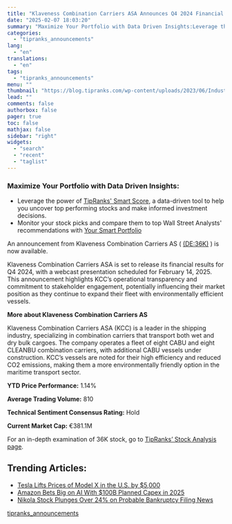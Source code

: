 ```yaml
---
title: "Klaveness Combination Carriers ASA Announces Q4 2024 Financial Results Webcast"
date: "2025-02-07 18:03:20"
summary: "Maximize Your Portfolio with Data Driven Insights:Leverage the power of TipRanks' Smart Score, a data-driven tool to help you uncover top performing stocks and make informed investment decisions. Monitor your stock picks and compare them to top Wall Street Analysts' recommendations with Your Smart PortfolioAn announcement from Klaveness Combination Carriers..."
categories:
  - "tipranks_announcements"
lang:
  - "en"
translations:
  - "en"
tags:
  - "tipranks_announcements"
menu: ""
thumbnail: "https://blog.tipranks.com/wp-content/uploads/2023/06/Industrials-2-750x406.jpg"
lead: ""
comments: false
authorbox: false
pager: true
toc: false
mathjax: false
sidebar: "right"
widgets:
  - "search"
  - "recent"
  - "taglist"
---
```


### Maximize Your Portfolio with Data Driven Insights:

* Leverage the power of [TipRanks' Smart Score](https://www.tipranks.com/screener/top-smart-score-stocks), a data-driven tool to help you uncover top performing stocks and make informed investment decisions.
* Monitor your stock picks and compare them to top Wall Street Analysts' recommendations with  [Your Smart Portfolio](https://www.tipranks.com/smart-portfolio/holdings)

An announcement from Klaveness Combination Carriers AS ( [(DE:36K)](https://www.tipranks.com/stocks/de:36k) ) is now available.

Klaveness Combination Carriers ASA is set to release its financial results for Q4 2024, with a webcast presentation scheduled for February 14, 2025. This announcement highlights KCC’s operational transparency and commitment to stakeholder engagement, potentially influencing their market position as they continue to expand their fleet with environmentally efficient vessels.

**More about Klaveness Combination Carriers AS**

Klaveness Combination Carriers ASA (KCC) is a leader in the shipping industry, specializing in combination carriers that transport both wet and dry bulk cargoes. The company operates a fleet of eight CABU and eight CLEANBU combination carriers, with additional CABU vessels under construction. KCC’s vessels are noted for their high efficiency and reduced CO2 emissions, making them a more environmentally friendly option in the maritime transport sector.

**YTD Price Performance:** 1.14%

**Average Trading Volume:** 810

**Technical Sentiment Consensus Rating:** Hold

**Current Market Cap:** €381.1M

For an in-depth examination of 36K stock, go to [TipRanks’ Stock Analysis page](https://www.tipranks.com/stocks/de:36k/stock-analysis).

Trending Articles:
------------------

* [Tesla Lifts Prices of Model X in the U.S. by $5,000](https://www.tipranks.com/news/tesla-lifts-prices-of-model-x-in-the-u-s-by-5000)
* [Amazon Bets Big on AI With $100B Planned Capex in 2025](https://www.tipranks.com/news/amazon-bets-big-on-ai-with-100b-planned-capex-in-2025)
* [Nikola Stock Plunges Over 24% on Probable Bankruptcy Filing News](https://www.tipranks.com/news/nikola-stock-plunges-over-24-on-probable-bankruptcy-filing-news)

[tipranks_announcements](https://www.tipranks.com/news/company-announcements/klaveness-combination-carriers-asa-announces-q4-2024-financial-results-webcast)
